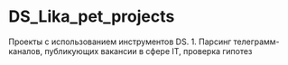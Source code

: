 # DS_Lika_pet_projects
Проекты с использованием инструментов DS. 1. Парсинг телеграмм-каналов, публикующих вакансии в сфере IT, проверка гипотез
